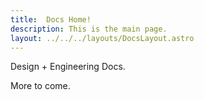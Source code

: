```yaml
---
title:  Docs Home!
description: This is the main page.
layout: ../../../layouts/DocsLayout.astro
---
```


Design + Engineering Docs.

More to come.
